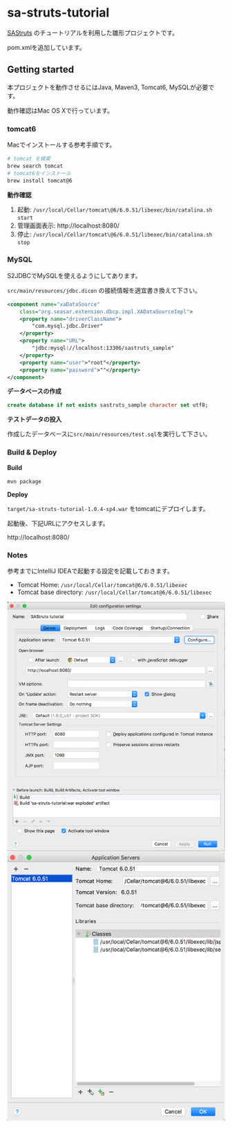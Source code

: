 # sa-struts-tutorial

[SAStruts](http://sastruts.seasar.org/index.html) のチュートリアルを利用した雛形プロジェクトです。

pom.xmlを追加しています。

## Getting started

本プロジェクトを動作させるにはJava, Maven3, Tomcat6, MySQLが必要です。

動作確認はMac OS Xで行っています。

### tomcat6

Macでインストールする参考手順です。

```bash
# tomcat を検索
brew search tomcat
# tomcat6をインストール
brew install tomcat@6
```

**動作確認**

1. 起動: `/usr/local/Cellar/tomcat\@6/6.0.51/libexec/bin/catalina.sh start`
1. 管理画面表示: http://localhost:8080/
1. 停止: `/usr/local/Cellar/tomcat\@6/6.0.51/libexec/bin/catalina.sh stop`

### MySQL

S2JDBCでMySQLを使えるようにしてあります。

`src/main/resources/jdbc.dicon` の接続情報を適宜書き換えて下さい。

```xml
<component name="xaDataSource"
    class="org.seasar.extension.dbcp.impl.XADataSourceImpl">
    <property name="driverClassName">
        "com.mysql.jdbc.Driver"
    </property>
    <property name="URL">
        "jdbc:mysql://localhost:13306/sastruts_sample"
    </property>
    <property name="user">"root"</property>
    <property name="password">""</property>
</component>
```

**データベースの作成**

```sql
create database if not exists sastruts_sample character set utf8;
```

**テストデータの投入**

作成したデータベースに`src/main/resources/test.sql`を実行して下さい。

### Build & Deploy

**Build**

`mvn package`

**Deploy**

`target/sa-struts-tutorial-1.0.4-sp4.war` をtomcatにデプロイします。

起動後、下記URLにアクセスします。

http://localhost:8080/


### Notes

参考までにIntelliJ IDEAで起動する設定を記載しておきます。

- Tomcat Home: `/usr/local/Cellar/tomcat@6/6.0.51/libexec`
- Tomcat base directory: `/usr/local/Cellar/tomcat@6/6.0.51/libexec`

![](https://raw.githubusercontent.com/su-kun1899/sa-struts-tutorial/master/.github/run_setting.png)
![](https://github.com/su-kun1899/sa-struts-tutorial/blob/master/.github/tomcat_setting.png?raw=true)

